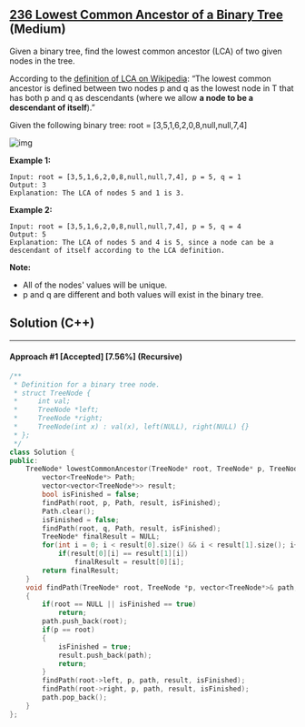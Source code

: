 ## [236 Lowest Common Ancestor of a Binary Tree](https://leetcode.com/problems/lowest-common-ancestor-of-a-binary-tree/) (Medium)

Given a binary tree, find the lowest common ancestor (LCA) of two given nodes in the tree.

According to the [definition of LCA on Wikipedia](https://en.wikipedia.org/wiki/Lowest_common_ancestor): “The lowest common ancestor is defined between two nodes p and q as the lowest node in T that has both p and q as descendants (where we allow **a node to be a descendant of itself**).”

Given the following binary tree:  root = [3,5,1,6,2,0,8,null,null,7,4]

 ![img](https://assets.leetcode.com/uploads/2018/12/14/binarytree.png)

**Example 1:**

```
Input: root = [3,5,1,6,2,0,8,null,null,7,4], p = 5, q = 1
Output: 3
Explanation: The LCA of nodes 5 and 1 is 3.
```

**Example 2:**

```
Input: root = [3,5,1,6,2,0,8,null,null,7,4], p = 5, q = 4
Output: 5
Explanation: The LCA of nodes 5 and 4 is 5, since a node can be a descendant of itself according to the LCA definition.
```

 

**Note:**

- All of the nodes' values will be unique.
- p and q are different and both values will exist in the binary tree.

## Solution (C++)

------

#### Approach #1  [Accepted] [7.56%] (Recursive)

```c++
/**
 * Definition for a binary tree node.
 * struct TreeNode {
 *     int val;
 *     TreeNode *left;
 *     TreeNode *right;
 *     TreeNode(int x) : val(x), left(NULL), right(NULL) {}
 * };
 */
class Solution {
public:
    TreeNode* lowestCommonAncestor(TreeNode* root, TreeNode* p, TreeNode* q) {
        vector<TreeNode*> Path;
        vector<vector<TreeNode*>> result;
        bool isFinished = false;
        findPath(root, p, Path, result, isFinished);
        Path.clear();
        isFinished = false;
        findPath(root, q, Path, result, isFinished);    
        TreeNode* finalResult = NULL;
        for(int i = 0; i < result[0].size() && i < result[1].size(); i++)
            if(result[0][i] == result[1][i])
                finalResult = result[0][i];
        return finalResult;
    }
    void findPath(TreeNode* root, TreeNode *p, vector<TreeNode*>& path, vector<vector<TreeNode*>>& result, bool& isFinished)
    {
        if(root == NULL || isFinished == true)
            return;
        path.push_back(root);
        if(p == root)
        {
            isFinished = true;
            result.push_back(path);
            return;
        }
        findPath(root->left, p, path, result, isFinished);
        findPath(root->right, p, path, result, isFinished);
        path.pop_back();
    }
};
```
